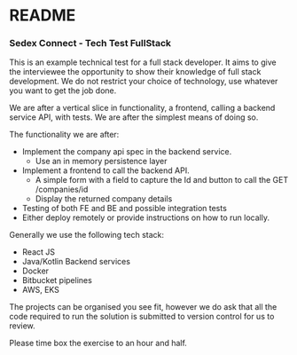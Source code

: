 # README #

### Sedex Connect - Tech Test FullStack

This is an example technical test for a full stack developer. It aims to give the interviewee the opportunity to show 
their knowledge of full stack development. We do not restrict your choice of technology, use whatever you want to 
get the job done. 

We are after a vertical slice in functionality, a frontend, calling a backend service API, with tests. 
We are after the simplest means of doing so. 

The functionality we are after:

* Implement the company api spec in the backend service.
    * Use an in memory persistence layer
* Implement a frontend to call the backend API.
    * A simple form with a field to capture the Id and button to call the GET /companies/id
    * Display the returned company details
* Testing of both FE and BE and possible integration tests
* Either deploy remotely or provide instructions on how to run locally.


Generally we use the following tech stack:

- React JS
- Java/Kotlin Backend services
- Docker
- Bitbucket pipelines
- AWS, EKS


The projects can be organised you see fit, however we do ask that all the code required to run the solution is 
submitted to version control for us to review.

Please time box the exercise to an hour and half.